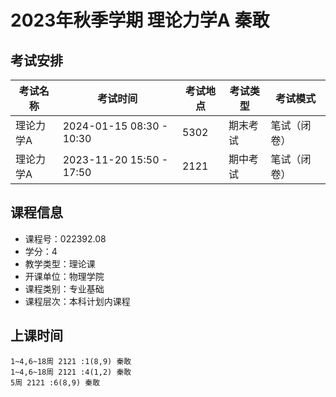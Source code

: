 # 2023年秋季学期 理论力学A 秦敢




## 考试安排

| 考试名称 | 考试时间 | 考试地点 | 考试类型 | 考试模式 |
| -------- | -------- | -------- | -------- | -------- |
| 理论力学A | 2024-01-15 08:30 - 10:30 | 5302 | 期末考试 | 笔试（闭卷） |
| 理论力学A | 2023-11-20 15:50 - 17:50 | 2121 | 期中考试 | 笔试（闭卷） |





## 课程信息

- 课程号：022392.08
- 学分：4
- 教学类型：理论课
- 开课单位：物理学院
- 课程类别：专业基础
- 课程层次：本科计划内课程

## 上课时间

```
1~4,6~18周 2121 :1(8,9) 秦敢
1~4,6~18周 2121 :4(1,2) 秦敢
5周 2121 :6(8,9) 秦敢
```

